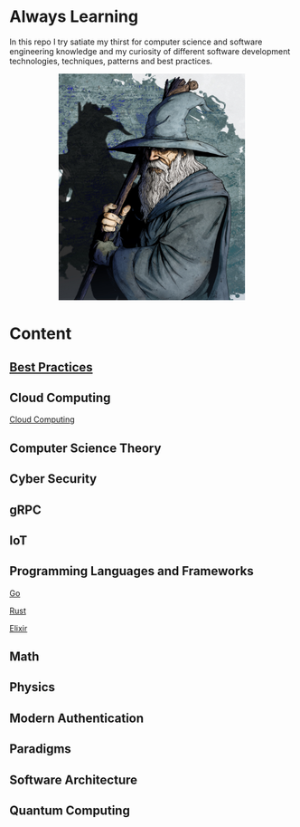 <h1>Always Learning</h1>

In this repo I try satiate my thirst for computer science and software engineering knowledge and my curiosity of different software development technologies, techniques, patterns and best practices.

<p align="center">
  <img width=330 height=400 src="assets/images/gandalf.jpg">
</p>

# Content

## [Best Practices](docs/BestPractices/BestPractices.md)
## Cloud Computing

[Cloud Computing](CloudComputing/../docs/CloudComputing/README.md)

## Computer Science Theory
## Cyber Security
## gRPC
## IoT
## Programming Languages and Frameworks
[Go](docs/LanguagesAndFrameworks/Go/README.md)

[Rust](docs/LanguagesAndFrameworks/Rust/TheRustLanguage.md)

[Elixir](docs/LanguagesAndFrameworks/Elixir/README.md)
## Math
## Physics
## Modern Authentication
## Paradigms
## Software Architecture
## Quantum Computing


